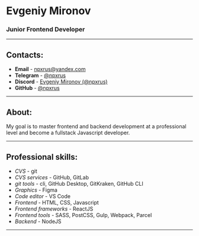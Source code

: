 # Evgeniy Mironov
### Junior Frontend Developer
---

## Contacts:
- **Email** - [npxrus@yandex.com](mailto:npxrus@yandex.com)
- **Telegram** - [@npxrus](https://t.me/npxrus)
- **Discord** - [Evgeniy Mironov (@npxrus)](https://discordapp.com/users/811575543115022396/)
- **GitHub** - [@npxrus](https://github.com/npxrus)
---

## About:
My goal is to master frontend and backend development at a professional level and become a fullstack Javascript developer.

---

## Professional skills:
- *CVS* - git
- *CVS services* - GitHub, GitLab
- *git tools* - cli, GitHub Desktop, GitKraken, GitHub CLI
- *Graphics* - Figma
- *Code editor* - VS Code
- *Frontend* - HTML, CSS, Javascript
- *Frontend frameworks* - ReactJS
- *Frontend tools* - SASS, PostCSS, Gulp, Webpack, Parcel
- *Backend* - NodeJS

---